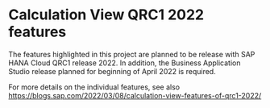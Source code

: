 # Calculation View QRC1 2022 features

The features highlighted in this project are planned to be release with SAP HANA Cloud QRC1 release 2022. In addition, the Business Application Studio release planned for beginning of April 2022 is required.

For more details on the individual features, see also https://blogs.sap.com/2022/03/08/calculation-view-features-of-qrc1-2022/ ‎
